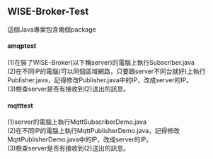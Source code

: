 WISE-Broker-Test
-----

這個Java專案包含兩個package

#### amqptest
(1)在裝了WISE-Broker(以下稱server)的電腦上執行Subscriber.java <br />
(2)在不同IP的電腦(可以同個區域網路，只要跟server不同台就好)上執行Publisher.java，記得修改Publisher.java中的IP，改成server的IP。 <br />
(3)檢查server是否有接收到(2)送出的訊息。 <br />

#### mqtttest
(1)server的電腦上執行MqttSubscriberDemo.java <br />
(2)在不同IP的電腦上執行MqttPublisherDemo.java，記得修改MqttPublisherDemo.java中的IP，改成server的IP。 <br />
(3)檢查server是否有接收到(2)送出的訊息。 <br />

